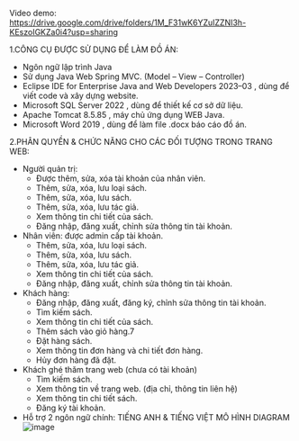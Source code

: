 Video demo: https://drive.google.com/drive/folders/1M_F31wK6YZuIZZNI3h-KEszoIGKZa0i4?usp=sharing

1.CÔNG CỤ ĐƯỢC SỬ DỤNG ĐỂ LÀM ĐỒ ÁN:
- Ngôn ngữ lập trình Java
- Sử dụng Java Web Spring MVC. (Model – View – Controller)
- Eclipse IDE for Enterprise Java and Web Developers 2023–03 , dùng để viết code và xây dựng website.
- Microsoft SQL Server 2022 , dùng để thiết kế cơ sở dữ liệu.
- Apache Tomcat 8.5.85 , máy chủ ứng dụng WEB Java.
- Microsoft Word 2019 , dùng để làm file .docx báo cáo đồ án.

2.PHÂN QUYỀN & CHỨC NĂNG CHO CÁC ĐỐI TƯỢNG TRONG TRANG WEB:
- Người quản trị:
  * Được thêm, sửa, xóa tài khoản của nhân viên.
  * Thêm, sửa, xóa, lưu loại sách.
  * Thêm, sửa, xóa, lưu sách.
  * Thêm, sửa, xóa, lưu tác giả.
  * Xem thông tin chi tiết của sách.
  * Đăng nhập, đăng xuất, chỉnh sửa thông tin tài khoản.
- Nhân viên: được admin cấp tài khoản.
  * Thêm, sửa, xóa, lưu loại sách.
  * Thêm, sửa, xóa, lưu sách.
  * Thêm, sửa, xóa, lưu tác giả.
  * Xem thông tin chi tiết của sách.
  * Đăng nhập, đăng xuất, chỉnh sửa thông tin tài khoản.
- Khách hàng:
  * Đăng nhập, đăng xuất, đăng ký, chỉnh sửa thông tin tài khoản.
  * Tìm kiếm sách.
  * Xem thông tin chi tiết của sách.
  * Thêm sách vào giỏ hàng.7
  * Đặt hàng sách.
  * Xem thông tin đơn hàng và chi tiết đơn hàng.
  * Hủy đơn hàng đã đặt.
- Khách ghé thăm trang web (chưa có tài khoản)
  * Tìm kiếm sách.
  * Xem thông tin về trang web. (địa chỉ, thông tin liên hệ)
  * Xem thông tin chi tiết sách.
  * Đăng ký tài khoản.
- Hỗ trợ 2 ngôn ngữ chính: TIẾNG ANH & TIẾNG VIỆT
  MÔ HÌNH DIAGRAM
![image](https://github.com/idiotman-2212/website-onlineBookStore/assets/82036270/170ecc97-7ace-4c1e-ac7d-a328f402fbc0)

